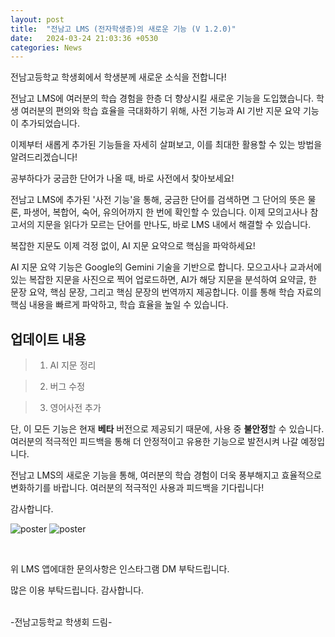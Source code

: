 ```yaml
---
layout: post
title:  "전남고 LMS (전자학생증)의 새로운 기능 (V 1.2.0)"
date:   2024-03-24 21:03:36 +0530
categories: News
---
```




전남고등학교 학생회에서 학생분께 새로운 소식을 전합니다!

전남고 LMS에 여러분의 학습 경험을 한층 더 향상시킬 새로운 기능을 도입했습니다. 학생 여러분의 편의와 학습 효율을 극대화하기 위해, 사전 기능과 AI 기반 지문 요약 기능이 추가되었습니다.

이제부터 새롭게 추가된 기능들을 자세히 살펴보고, 이를 최대한 활용할 수 있는 방법을 알려드리겠습니다!

공부하다가 궁금한 단어가 나올 때, 바로 사전에서 찾아보세요!

전남고 LMS에 추가된 '사전 기능'을 통해, 궁금한 단어를 검색하면 그 단어의 뜻은 물론, 파생어, 복합어, 숙어, 유의어까지 한 번에 확인할 수 있습니다. 이제 모의고사나 참고서의 지문을 읽다가 모르는 단어를 만나도, 바로 LMS 내에서 해결할 수 있습니다.

복잡한 지문도 이제 걱정 없이, AI 지문 요약으로 핵심을 파악하세요!

AI 지문 요약 기능은 Google의 Gemini 기술을 기반으로 합니다. 모으고사나 교과서에 있는 복잡한 지문을 사진으로 찍어 업로드하면, AI가 해당 지문을 분석하여 요약글, 한 문장 요약, 핵심 문장, 그리고 핵심 문장의 번역까지 제공합니다. 이를 통해 학습 자료의 핵심 내용을 빠르게 파악하고, 학습 효율을 높일 수 있습니다.

## 업데이트 내용

> 1) AI 지문 정리

> 2) 버그 수정

> 3) 영어사전 추가

단, 이 모든 기능은 현재 **베타** 버전으로 제공되기 때문에, 사용 중 **불안정**할 수 있습니다. 여러분의 적극적인 피드백을 통해 더 안정적이고 유용한 기능으로 발전시켜 나갈 예정입니다.

전남고 LMS의 새로운 기능을 통해, 여러분의 학습 경험이 더욱 풍부해지고 효율적으로 변화하기를 바랍니다. 여러분의 적극적인 사용과 피드백을 기다립니다!

감사합니다.


![poster](https://img.jeonnam.school/edf7f6d2d077c268039e517b5c5df57a4ae6e4d78ebacc66c6d6870b8dcb92dc.png)
![poster](https://img.jeonnam.school/fcba6675ee17a7e38e411092ac2174be3c18d5e1afd23b3c5671757c21ccee8e.png)



<br>

위 LMS 앱에대한 문의사항은 인스타그램 DM 부탁드립니다.

많은 이용 부탁드립니다. 감사합니다.

<br>
-전남고등학교 학생회 드림-